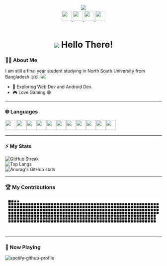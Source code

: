 
<div id="header" align="center" >
  <img src="https://media.giphy.com/media/Wsju5zAb5kcOfxJV9i/giphy.gif" width="200" border-radius:"10"/>
  </div>

<div id="badges" align="center">
 
  
  <a href="https://www.linkedin.com/in/raian-ruku-526819275/">
<img height="32" width="32" src="https://cdn.simpleicons.org/linkedin/white" />
  </a>
  <a href="https://www.facebook.com/raian.ruku">
<img height="32" width="32" src="https://cdn.simpleicons.org/facebook/FFFAFA" />
  </a>
  <a href="mailto:raianruku21@gmail.com">
    <img height="32" width="32" src="https://cdn.simpleicons.org/gmail/white" />
  </a>
  <a href="https://www.instagram.com/raian._.ruku/">
   <img height="32" width="32" src="https://cdn.simpleicons.org/instagram/white" />
  </a>
  <br>
  <img src="https://komarev.com/ghpvc/?username=raian-ruku&style=flat-square&color=blue" alt=""/>
 
</div>

<h1 align="center">
 
  <img src="https://media.giphy.com/media/kReKcfrs1YoTmt2AQt/giphy.gif" width="20px"/>
   Hello There! 
</h1>

  ### 👨‍💻 About Me
  I am still a final year student studying in North South University from Bangladesh 🇧🇩. <img src="https://media.giphy.com/media/W0c3xcZ3F1d0EYYb0f/giphy.gif" width="50px" />
  - 🔭 Exploring Web Dev and Android Dev.
  - 🎮 Love Gaming 😁
 ---
 ### 🌐 Languages

 <img height="32" width="32" src="https://cdn.simpleicons.org/flutter/white" /> <img height="32" width="32" src="https://cdn.simpleicons.org/react/white" /><img height="32" width="32" src="https://cdn.simpleicons.org/css3/white" /><img height="32" width="32" src="https://cdn.simpleicons.org/html5/white" /><img height="32" width="32" src="https://cdn.simpleicons.org/firebase/white" /><img height="32" width="32" src="https://cdn.simpleicons.org/django/white" /><img height="32" width="32" src="https://cdn.simpleicons.org/python/white" /><img height="32" width="32" src="https://cdn.simpleicons.org/c/white" /><img height="32" width="32" src="https://cdn.simpleicons.org/c++/white" /><img height="32" width="32" src="https://cdn.simpleicons.org/php/white" /><img height="32" width="32" src="https://cdn.simpleicons.org/linux/white" />
 

 ---
 ### ⚡ My Stats
 
![GitHub Streak](http://github-readme-streak-stats.herokuapp.com?user=raian-ruku&theme=dark&background=000000&card_width=450&hide_border=true&border_radius=10)<br>
![Top Langs](https://github-readme-stats-r1ht.vercel.app/api/top-langs/?username=raian-ruku&layout=compact&theme=vision-friendly-dark&hide_border=true&card_width=450&border_radius=10)<br>
![Anurag's GitHub stats](https://github-readme-stats-r1ht-git-master-raian-ruku.vercel.app/api?username=raian-ruku&bg_color=000000&title_color=FF5900&text_color=FFFFFF&hide_border=true&border_radius=10)

---
### 🏆 My Contributions

![Snake animation](https://github.com/raian-ruku/raian-ruku/blob/output/github-contribution-grid-snake.svg)


---

### 🎵 Now Playing
![spotify-github-profile](https://spotify-github-profile.vercel.app/api/view?uid=315az4xfki7gkbd2z4ipc52eorpy&cover_image=true&theme=novatorem&show_offline=false&background_color=000000&interchange=false&bar_color=53b14f&bar_color_cover=true)
